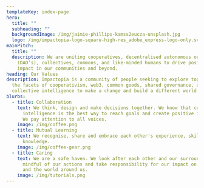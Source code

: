 ```yaml
---
templateKey: index-page
hero:
  title: ""
  subheading: ""
  backgroundImage: /img/jaimie-phillips-kamss2eucza-unsplash.jpg
  logo: /img/impactopia-logo-square-high-res_adobe_express-logo-only.svg
mainPitch:
  title: ""
  description: We are uniting cooperatives, decentralised autonomous organisations
    (DAO’s), collectives, commons, and like-minded humans to drive positive
    impact in our communities and beyond.
heading: Our Values
description: Impactopia is a community of people seeking to explore together all
  the facets of cooperativism, web3, common goods, shared governance, and
  collective intelligence to make a change and build a different world.
blurbs:
  - title: Collaboration
    text: We think, design and make decisions together. We know that collective
      intelligence is the best way to reach goals and create positive impacts.
      We pay attention to all voices.
    image: /img/coffee.png
  - title: Mutual Learning
    text: We recognise, share and embrace each other's experience, skills and
      knowledge.
    image: /img/coffee-gear.png
  - title: Caring
    text: We are a safe haven. We look after each other and our surroundings. We are
      mindful of our actions and take responsibility for our impact on others
      and the world around us.
    image: /img/tutorials.png
---
```

